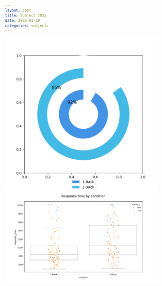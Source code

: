 ```yaml
---
layout: post
title: Subject 7031
date: 2025-01-20
categories: subjects
---
```


![](data/7031/run-33/7031_accuracy_by_condition.png)
![](data/7031/run-33/7031_response_time_by_condition.png)
